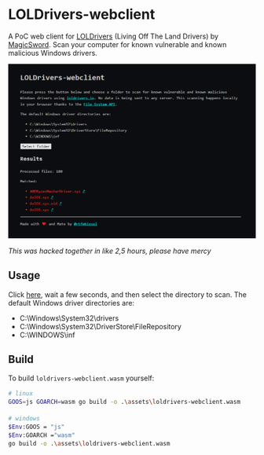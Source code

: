 # LOLDrivers-webclient

A PoC web client for [LOLDrivers](https://github.com/magicsword-io/LOLDrivers) (Living Off The Land Drivers) by [MagicSword](https://www.magicsword.io/). Scan your computer for known vulnerable and known malicious Windows drivers.

![A demo picture of the web application](assets/demo.png)

*This was hacked together in like 2,5 hours, please have mercy*

## Usage
Click [here](https://rtfmkiesel.github.io/loldrivers-webclient), wait a few seconds, and then select the directory to scan. The default Windows driver directories are:
+ C:\Windows\System32\drivers
+ C:\Windows\System32\DriverStore\FileRepository
+ C:\WINDOWS\inf

## Build
To build `loldrivers-webclient.wasm` yourself:
```sh
# linux
GOOS=js GOARCH=wasm go build -o .\assets\loldrivers-webclient.wasm

# windows
$Env:GOOS = "js"
$Env:GOARCH ="wasm"
go build -o .\assets\loldrivers-webclient.wasm
```

